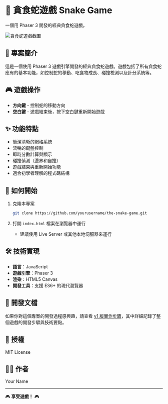 # 🐍 貪食蛇遊戲 Snake Game

一個用 Phaser 3 開發的經典貪食蛇遊戲。

![貪食蛇遊戲截圖](https://via.placeholder.com/600x400.png?text=Snake+Game+Screenshot)

## 📝 專案簡介

這是一個使用 Phaser 3 遊戲引擎開發的經典貪食蛇遊戲。遊戲包括了所有貪食蛇應有的基本功能，如控制蛇的移動、吃食物成長、碰撞檢測以及計分系統等。

## 🎮 遊戲操作

- **方向鍵** - 控制蛇的移動方向
- **空白鍵** - 遊戲結束後，按下空白鍵重新開始遊戲

## ✨ 功能特點

- 簡潔清晰的網格系統
- 流暢的鍵盤控制
- 即時分數計算與顯示
- 碰撞偵測（邊界和自撞）
- 遊戲結束與重新開始功能
- 適合初學者理解的程式碼結構

## 🚀 如何開始

1. 克隆本專案
   ```bash
   git clone https://github.com/yourusername/the-snake-game.git
   ```

2. 打開 `index.html` 檔案在瀏覽器中運行
   - 建議使用 Live Server 或其他本地伺服器來運行

## 🛠️ 技術實現

- **語言**：JavaScript
- **遊戲引擎**：Phaser 3
- **渲染**：HTML5 Canvas
- **開發工具**：支援 ES6+ 的現代瀏覽器

## 📖 開發文檔

如果你對這個專案的開發過程感興趣，請查看 [v1 版實作步驟](v1_implementation_steps.md)，其中詳細記錄了整個遊戲的開發步驟與技術要點。

## 📜 授權

MIT License

## 👨‍💻 作者

Your Name

---

🎮 **享受遊戲！** 🎮